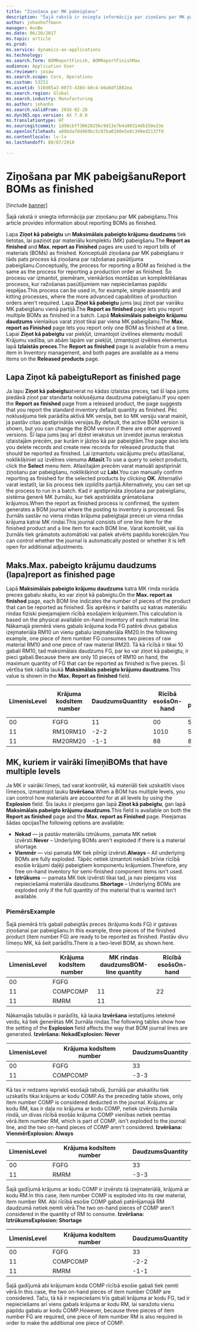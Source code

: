 ```yaml
---
title: "Ziņošana par MK pabeigšanu"
description: "Šajā rakstā ir sniegta informācija par ziņošanu par MK pabeigšanu."
author: johanhoffmann
manager: AnnBe
ms.date: 06/20/2017
ms.topic: article
ms.prod: 
ms.service: dynamics-ax-applications
ms.technology: 
ms.search.form: BOMReportFinish, BOMReportFinishMax
audience: Application User
ms.reviewer: josaw
ms.search.scope: Core, Operations
ms.custom: 53251
ms.assetid: 510d05a3-0073-438d-b0c4-b6a6df1882ea
ms.search.region: Global
ms.search.industry: Manufacturing
ms.author: johanho
ms.search.validFrom: 2016-02-28
ms.dyn365.ops.version: AX 7.0.0
ms.translationtype: HT
ms.sourcegitcommit: 1d98cbff30620256c9d13e7b4a90314db150e33e
ms.openlocfilehash: a80bda7dd469bc5c07ba0160e5e8c349ed2137fd
ms.contentlocale: lv-lv
ms.lasthandoff: 08/07/2018

---
```


# <a name="report-boms-as-finished"></a><span data-ttu-id="131d4-103">Ziņošana par MK pabeigšanu</span><span class="sxs-lookup"><span data-stu-id="131d4-103">Report BOMs as finished</span></span>

[!include [banner](../includes/banner.md)]

<span data-ttu-id="131d4-104">Šajā rakstā ir sniegta informācija par ziņošanu par MK pabeigšanu.</span><span class="sxs-lookup"><span data-stu-id="131d4-104">This article provides information about reporting BOMs as finished.</span></span>

<span data-ttu-id="131d4-105">Lapa **Ziņot kā pabeigtu** un **Maksimālais pabeigto krājumu daudzums** tiek lietotas, lai paziņot par materiālu komplektu (MK) pabeigšanu.</span><span class="sxs-lookup"><span data-stu-id="131d4-105">The **Report as finished** and **Max. report as Finished** pages are used to report bills of materials (BOMs) as finished.</span></span> <span data-ttu-id="131d4-106">Konceptuāli ziņošana par MK pabeigšanu ir tāds pats process kā ziņošana par ražošanas pasūtījuma pabeigšanu.</span><span class="sxs-lookup"><span data-stu-id="131d4-106">Conceptually, the process for reporting a BOM as finished is the same as the process for reporting a production order as finished.</span></span> <span data-ttu-id="131d4-107">Šo procesu var izmantot, piemēram, vienkāršos montāžas un komplektēšanas procesos, kur ražošanas pasūtījumiem nav nepieciešamas papildu iespējas.</span><span class="sxs-lookup"><span data-stu-id="131d4-107">This process can be used in, for example, simple assembly and kitting processes, where the more advanced capabilities of production orders aren't required.</span></span> <span data-ttu-id="131d4-108">Lapa **Ziņot kā pabeigtu** jums ļauj ziņot par vairāku MK pabeigšanu vienā partijā.</span><span class="sxs-lookup"><span data-stu-id="131d4-108">The **Report as finished** page lets you report multiple BOMs as finished in a batch.</span></span> <span data-ttu-id="131d4-109">Lapā **Maksimālais pabeigto krājumu daudzums** vienlaikus varat ziņot tikai par viena MK pabeigšanu.</span><span class="sxs-lookup"><span data-stu-id="131d4-109">The **Max. report as Finished** page lets you report only one BOM as finished at a time.</span></span> <span data-ttu-id="131d4-110">Lapai **Ziņot kā pabeigtu** var piekļūt, izmantojot izvēlnes elementu modulī Krājumu vadība, un abām lapām var piekļūt, izmantojot izvēlnes elementus lapā **Izlaistās preces**.</span><span class="sxs-lookup"><span data-stu-id="131d4-110">The **Report as finished** page is available from a menu item in Inventory management, and both pages are available as a menu items on the **Released products** page.</span></span>

## <a name="report-as-finished-page"></a><span data-ttu-id="131d4-111">Lapa Ziņot kā pabeigtu</span><span class="sxs-lookup"><span data-stu-id="131d4-111">Report as finished page</span></span>
<span data-ttu-id="131d4-112">Ja lapu **Ziņot kā pabeigtu**atverat no kādas izlaistas preces, tad šī lapa jums piedāvā ziņot par standarta noklusējuma daudzuma pabeigšanu.</span><span class="sxs-lookup"><span data-stu-id="131d4-112">If you open the **Report as finished** page from a released product, the page suggests that you report the standard inventory default quantity as finished.</span></span> <span data-ttu-id="131d4-113">Pēc noklusējuma tiek parādīta aktīvā MK versija, bet šo MK versiju varat mainīt, ja pastāv citas apstiprinātās versijas.</span><span class="sxs-lookup"><span data-stu-id="131d4-113">By default, the active BOM version is shown, but you can change the BOM version if there are other approved versions.</span></span> <span data-ttu-id="131d4-114">Šī lapa jums ļauj arī dzēst ierakstus un izveidot jaunus ierakstus izlaistajām precēm, par kurām ir jāziņo kā par pabeigtām.</span><span class="sxs-lookup"><span data-stu-id="131d4-114">The page also lets you delete records and create new records for released products that should be reported as finished.</span></span> <span data-ttu-id="131d4-115">Lai izmantotu vaicājumu preču atlasīšanai, noklikšķiniet uz izvēlnes vienuma **Atlasīt**.</span><span class="sxs-lookup"><span data-stu-id="131d4-115">To use a query to select products, click the **Select** menu item.</span></span> <span data-ttu-id="131d4-116">Atlasītajām precēm varat manuāli apstiprināt ziņošanu par pabeigšanu, noklikšķinot uz **Labi**.</span><span class="sxs-lookup"><span data-stu-id="131d4-116">You can manually confirm reporting as finished for the selected products by clicking **OK**.</span></span> <span data-ttu-id="131d4-117">Alternatīvi varat iestatīt, lai šis process tiek izpildīts partijā.</span><span class="sxs-lookup"><span data-stu-id="131d4-117">Alternatively, you can set up the process to run in a batch.</span></span> <span data-ttu-id="131d4-118">Kad ir apstiprināta ziņošana par pabeigšanu, sistēma ģenerē MK žurnālu, kur tiek apstrādāta grāmatošana krājumos.</span><span class="sxs-lookup"><span data-stu-id="131d4-118">When the report as finished process is confirmed, the system generates a BOM journal where the posting to inventory is processed.</span></span> <span data-ttu-id="131d4-119">Šis žurnāls sastāv no viena rindas krājuma pabeigtajai precei un viena rindas krājuma katrai MK rindai.</span><span class="sxs-lookup"><span data-stu-id="131d4-119">This journal consists of one line item for the finished product and a line item for each BOM line.</span></span> <span data-ttu-id="131d4-120">Varat kontrolēt, vai šis žurnāls tiek grāmatots automātiski vai paliek atvērts papildu korekcijām.</span><span class="sxs-lookup"><span data-stu-id="131d4-120">You can control whether the journal is automatically posted or whether it is left open for additional adjustments.</span></span>

## <a name="max-report-as-finished-page"></a><span data-ttu-id="131d4-121">Maks.</span><span class="sxs-lookup"><span data-stu-id="131d4-121">Max.</span></span> <span data-ttu-id="131d4-122">pabeigto krājumu daudzums (lapa)</span><span class="sxs-lookup"><span data-stu-id="131d4-122">report as finished page</span></span>
<span data-ttu-id="131d4-123">Lapā **Maksimālais pabeigto krājumu daudzums** katra MK rinda norāda preces gabalu skaitu, ko var ziņot kā pabeigtu.</span><span class="sxs-lookup"><span data-stu-id="131d4-123">On the **Max. report as finished** page, each BOM line indicates the number of pieces of the product that can be reported as finished.</span></span> <span data-ttu-id="131d4-124">Šis aprēķins ir balstīts uz katras materiālu rindas fiziski pieejamajiem rīcībā esošajiem krājumiem.</span><span class="sxs-lookup"><span data-stu-id="131d4-124">This calculation is based on the physical available on-hand inventory of each material line.</span></span> <span data-ttu-id="131d4-125">Nākamajā piemērā viens gabals krājuma koda FG patērē divus gabalus izejmateriāla RM10 un vienu gabalu izejmateriāla RM20.</span><span class="sxs-lookup"><span data-stu-id="131d4-125">In the following example, one piece of item number FG consumes two pieces of raw material RM10 and one piece of raw material RM20.</span></span> <span data-ttu-id="131d4-126">Tā kā rīcībā ir tikai 10 gabali RM10, tad maksimālais daudzums FG, par ko var ziņot kā pabeigtu, ir pieci gabali.</span><span class="sxs-lookup"><span data-stu-id="131d4-126">Because there are only 10 pieces of RM10 on hand, the maximum quantity of FG that can be reported as finished is five pieces.</span></span> <span data-ttu-id="131d4-127">Šī vērtība tiek rādīta laukā **Maksimālais pabeigto krājumu daudzums**.</span><span class="sxs-lookup"><span data-stu-id="131d4-127">This value is shown in the **Max. Report as finished** field.</span></span>

| <span data-ttu-id="131d4-128">Līmenis</span><span class="sxs-lookup"><span data-stu-id="131d4-128">Level</span></span> | <span data-ttu-id="131d4-129">Krājuma kods</span><span class="sxs-lookup"><span data-stu-id="131d4-129">Item number</span></span> | <span data-ttu-id="131d4-130">Daudzums</span><span class="sxs-lookup"><span data-stu-id="131d4-130">Quantity</span></span> | <span data-ttu-id="131d4-131">Rīcībā esošs</span><span class="sxs-lookup"><span data-stu-id="131d4-131">On-hand</span></span> | <span data-ttu-id="131d4-132">Maks.</span><span class="sxs-lookup"><span data-stu-id="131d4-132">Max.</span></span> <span data-ttu-id="131d4-133">Ziņot kā pabeigtu</span><span class="sxs-lookup"><span data-stu-id="131d4-133">Report as finished</span></span> |
|-------|-------------|----------|---------|-------------------------|
| <span data-ttu-id="131d4-134">0</span><span class="sxs-lookup"><span data-stu-id="131d4-134">0</span></span>     | <span data-ttu-id="131d4-135">FG</span><span class="sxs-lookup"><span data-stu-id="131d4-135">FG</span></span>          |  <span data-ttu-id="131d4-136">1</span><span class="sxs-lookup"><span data-stu-id="131d4-136">1</span></span>       | <span data-ttu-id="131d4-137">0</span><span class="sxs-lookup"><span data-stu-id="131d4-137">0</span></span>       | <span data-ttu-id="131d4-138">5</span><span class="sxs-lookup"><span data-stu-id="131d4-138">5</span></span>                       |
| <span data-ttu-id="131d4-139">1</span><span class="sxs-lookup"><span data-stu-id="131d4-139">1</span></span>     | <span data-ttu-id="131d4-140">RM10</span><span class="sxs-lookup"><span data-stu-id="131d4-140">RM10</span></span>        | <span data-ttu-id="131d4-141">-2</span><span class="sxs-lookup"><span data-stu-id="131d4-141">-2</span></span>       | <span data-ttu-id="131d4-142">10</span><span class="sxs-lookup"><span data-stu-id="131d4-142">10</span></span>      | <span data-ttu-id="131d4-143">5</span><span class="sxs-lookup"><span data-stu-id="131d4-143">5</span></span>                       |
| <span data-ttu-id="131d4-144">1</span><span class="sxs-lookup"><span data-stu-id="131d4-144">1</span></span>     | <span data-ttu-id="131d4-145">RM20</span><span class="sxs-lookup"><span data-stu-id="131d4-145">RM20</span></span>        | <span data-ttu-id="131d4-146">-1</span><span class="sxs-lookup"><span data-stu-id="131d4-146">-1</span></span>       |  <span data-ttu-id="131d4-147">8</span><span class="sxs-lookup"><span data-stu-id="131d4-147">8</span></span>      | <span data-ttu-id="131d4-148">8</span><span class="sxs-lookup"><span data-stu-id="131d4-148">8</span></span>                       |

## <a name="boms-that-have-multiple-levels"></a><span data-ttu-id="131d4-149">MK, kuriem ir vairāki līmeņi</span><span class="sxs-lookup"><span data-stu-id="131d4-149">BOMs that have multiple levels</span></span>
<span data-ttu-id="131d4-150">Ja MK ir vairāki līmeņi, tad varat kontrolēt, kā materiāli tiek uzskaitīti visos līmeņos, izmantojot lauku **Izvēršana**.</span><span class="sxs-lookup"><span data-stu-id="131d4-150">When a BOM has multiple levels, you can control how materials are accounted for at all levels by using the **Explosion** field.</span></span> <span data-ttu-id="131d4-151">Šis lauks ir pieejams gan lapā **Ziņot kā pabeigtu**, gan lapā **Maksimālais pabeigto krājumu daudzums**.</span><span class="sxs-lookup"><span data-stu-id="131d4-151">This field is available on both the **Report as finished** page and the **Max. report as Finished** page.</span></span> <span data-ttu-id="131d4-152">Pieejamas šādas opcijas</span><span class="sxs-lookup"><span data-stu-id="131d4-152">The following options are available:</span></span>

-   <span data-ttu-id="131d4-153">**Nekad** — ja pastāv materiālu iztrūkums, pamata MK netiek izvērsti.</span><span class="sxs-lookup"><span data-stu-id="131d4-153">**Never** – Underlying BOMs aren't exploded if there is a material shortage.</span></span>
-   <span data-ttu-id="131d4-154">**Vienmēr** — visi pamata MK tiek pilnīgi izvērsti.</span><span class="sxs-lookup"><span data-stu-id="131d4-154">**Always** – All underlying BOMs are fully exploded.</span></span> <span data-ttu-id="131d4-155">Tāpēc netiek izmantoti nekādi brīvie rīcībā esošie krājumi daļēji pabeigtiem komponentu krājumiem.</span><span class="sxs-lookup"><span data-stu-id="131d4-155">Therefore, any free on-hand inventory for semi-finished component items isn't used.</span></span>
-   <span data-ttu-id="131d4-156">**Iztrūkums** — pamata MK tiek izvērsti tikai tad, ja nav pieejams viss nepieciešamā materiāla daudzums.</span><span class="sxs-lookup"><span data-stu-id="131d4-156">**Shortage** – Underlying BOMs are exploded only if the full quantity of the material that is wanted isn't available.</span></span>

### <a name="example"></a><span data-ttu-id="131d4-157">Piemērs</span><span class="sxs-lookup"><span data-stu-id="131d4-157">Example</span></span>

<span data-ttu-id="131d4-158">Šajā piemērā trīs gabali pabeigtās preces (krājuma kods FG) ir gatavas ziņošanai par pabeigšanu.</span><span class="sxs-lookup"><span data-stu-id="131d4-158">In this example, three pieces of the finished product (item number FG) are ready to be reported as finished.</span></span> <span data-ttu-id="131d4-159">Pastāv divu līmeņu MK, kā šeit parādīts.</span><span class="sxs-lookup"><span data-stu-id="131d4-159">There is a two-level BOM, as shown here.</span></span>

| <span data-ttu-id="131d4-160">Līmenis</span><span class="sxs-lookup"><span data-stu-id="131d4-160">Level</span></span> | <span data-ttu-id="131d4-161">Krājuma kods</span><span class="sxs-lookup"><span data-stu-id="131d4-161">Item number</span></span> | <span data-ttu-id="131d4-162">MK rindas daudzums</span><span class="sxs-lookup"><span data-stu-id="131d4-162">BOM-line quantity</span></span> | <span data-ttu-id="131d4-163">Rīcībā esošs</span><span class="sxs-lookup"><span data-stu-id="131d4-163">On-hand</span></span> |
|-------|-------------|-------------------|---------|
| <span data-ttu-id="131d4-164">0</span><span class="sxs-lookup"><span data-stu-id="131d4-164">0</span></span>     | <span data-ttu-id="131d4-165">FG</span><span class="sxs-lookup"><span data-stu-id="131d4-165">FG</span></span>          |                   |         |
| <span data-ttu-id="131d4-166">1</span><span class="sxs-lookup"><span data-stu-id="131d4-166">1</span></span>     | <span data-ttu-id="131d4-167">COMP</span><span class="sxs-lookup"><span data-stu-id="131d4-167">COMP</span></span>        | <span data-ttu-id="131d4-168">1</span><span class="sxs-lookup"><span data-stu-id="131d4-168">1</span></span>                 | <span data-ttu-id="131d4-169">2</span><span class="sxs-lookup"><span data-stu-id="131d4-169">2</span></span>       |
| <span data-ttu-id="131d4-170">1</span><span class="sxs-lookup"><span data-stu-id="131d4-170">1</span></span>     | <span data-ttu-id="131d4-171">RM</span><span class="sxs-lookup"><span data-stu-id="131d4-171">RM</span></span>          | <span data-ttu-id="131d4-172">1</span><span class="sxs-lookup"><span data-stu-id="131d4-172">1</span></span>                 |         |

<span data-ttu-id="131d4-173">Nākamajās tabulās ir parādīts, kā lauka **Izvēršana** iestatījums ietekmē veidu, kā tiek ģenerētas MK žurnāla rindas.</span><span class="sxs-lookup"><span data-stu-id="131d4-173">The following tables show how the setting of the **Explosion** field affects the way that BOM journal lines are generated.</span></span> <span data-ttu-id="131d4-174">**Izvēršana: Nekad**</span><span class="sxs-lookup"><span data-stu-id="131d4-174">**Explosion: Never**</span></span>

| <span data-ttu-id="131d4-175">Līmenis</span><span class="sxs-lookup"><span data-stu-id="131d4-175">Level</span></span> | <span data-ttu-id="131d4-176">Krājuma kods</span><span class="sxs-lookup"><span data-stu-id="131d4-176">Item number</span></span> | <span data-ttu-id="131d4-177">Daudzums</span><span class="sxs-lookup"><span data-stu-id="131d4-177">Quantity</span></span> |
|-------|-------------|----------|
| <span data-ttu-id="131d4-178">0</span><span class="sxs-lookup"><span data-stu-id="131d4-178">0</span></span>     | <span data-ttu-id="131d4-179">FG</span><span class="sxs-lookup"><span data-stu-id="131d4-179">FG</span></span>          | <span data-ttu-id="131d4-180">3</span><span class="sxs-lookup"><span data-stu-id="131d4-180">3</span></span>        |
| <span data-ttu-id="131d4-181">1</span><span class="sxs-lookup"><span data-stu-id="131d4-181">1</span></span>     | <span data-ttu-id="131d4-182">COMP</span><span class="sxs-lookup"><span data-stu-id="131d4-182">COMP</span></span>        | <span data-ttu-id="131d4-183">-3</span><span class="sxs-lookup"><span data-stu-id="131d4-183">-3</span></span>       |

<span data-ttu-id="131d4-184">Kā tas ir redzams iepriekš esošajā tabulā, žurnālā par atskaitītu tiek uzskatīts tikai krājums ar kodu COMP.</span><span class="sxs-lookup"><span data-stu-id="131d4-184">As the preceding table shows, only item number COMP is considered deducted in the journal.</span></span> <span data-ttu-id="131d4-185">Krājums ar kodu RM, kas ir daļa no krājuma ar kodu COMP, netiek izvērsts žurnāla rindā, un divas rīcībā esošās krājuma COMP vienības netiek ņemtas vērā.</span><span class="sxs-lookup"><span data-stu-id="131d4-185">Item number RM, which is part of COMP, isn't exploded to the journal line, and the two on-hand pieces of COMP aren't considered.</span></span> <span data-ttu-id="131d4-186">**Izvēršana: Vienmēr**</span><span class="sxs-lookup"><span data-stu-id="131d4-186">**Explosion: Always**</span></span>

| <span data-ttu-id="131d4-187">Līmenis</span><span class="sxs-lookup"><span data-stu-id="131d4-187">Level</span></span> | <span data-ttu-id="131d4-188">Krājuma kods</span><span class="sxs-lookup"><span data-stu-id="131d4-188">Item number</span></span> | <span data-ttu-id="131d4-189">Daudzums</span><span class="sxs-lookup"><span data-stu-id="131d4-189">Quantity</span></span> |
|-------|-------------|----------|
| <span data-ttu-id="131d4-190">0</span><span class="sxs-lookup"><span data-stu-id="131d4-190">0</span></span>     | <span data-ttu-id="131d4-191">FG</span><span class="sxs-lookup"><span data-stu-id="131d4-191">FG</span></span>          | <span data-ttu-id="131d4-192">3</span><span class="sxs-lookup"><span data-stu-id="131d4-192">3</span></span>        |
| <span data-ttu-id="131d4-193">1</span><span class="sxs-lookup"><span data-stu-id="131d4-193">1</span></span>     | <span data-ttu-id="131d4-194">RM</span><span class="sxs-lookup"><span data-stu-id="131d4-194">RM</span></span>          | <span data-ttu-id="131d4-195">-3</span><span class="sxs-lookup"><span data-stu-id="131d4-195">-3</span></span>       |

<span data-ttu-id="131d4-196">Šajā gadījumā krājums ar kodu COMP ir izvērsts tā izejmateriālā, krājumā ar kodu RM.</span><span class="sxs-lookup"><span data-stu-id="131d4-196">In this case, item number COMP is exploded into its raw material, item number RM.</span></span> <span data-ttu-id="131d4-197">Abi rīcībā esošie COMP gabali patērējamajā RM daudzumā netiek ņemti vērā.</span><span class="sxs-lookup"><span data-stu-id="131d4-197">The two on-hand pieces of COMP aren't considered in the quantity of RM to consume.</span></span> <span data-ttu-id="131d4-198">**Izvēršana: Iztrūkums**</span><span class="sxs-lookup"><span data-stu-id="131d4-198">**Explosion: Shortage**</span></span>

| <span data-ttu-id="131d4-199">Līmenis</span><span class="sxs-lookup"><span data-stu-id="131d4-199">Level</span></span> | <span data-ttu-id="131d4-200">Krājuma kods</span><span class="sxs-lookup"><span data-stu-id="131d4-200">Item number</span></span> | <span data-ttu-id="131d4-201">Daudzums</span><span class="sxs-lookup"><span data-stu-id="131d4-201">Quantity</span></span> |
|-------|-------------|----------|
| <span data-ttu-id="131d4-202">0</span><span class="sxs-lookup"><span data-stu-id="131d4-202">0</span></span>     | <span data-ttu-id="131d4-203">FG</span><span class="sxs-lookup"><span data-stu-id="131d4-203">FG</span></span>          | <span data-ttu-id="131d4-204">3</span><span class="sxs-lookup"><span data-stu-id="131d4-204">3</span></span>        |
| <span data-ttu-id="131d4-205">1</span><span class="sxs-lookup"><span data-stu-id="131d4-205">1</span></span>     | <span data-ttu-id="131d4-206">COMP</span><span class="sxs-lookup"><span data-stu-id="131d4-206">COMP</span></span>        | <span data-ttu-id="131d4-207">-2</span><span class="sxs-lookup"><span data-stu-id="131d4-207">-2</span></span>       |
| <span data-ttu-id="131d4-208">1</span><span class="sxs-lookup"><span data-stu-id="131d4-208">1</span></span>     | <span data-ttu-id="131d4-209">RM</span><span class="sxs-lookup"><span data-stu-id="131d4-209">RM</span></span>          | <span data-ttu-id="131d4-210">-1</span><span class="sxs-lookup"><span data-stu-id="131d4-210">-1</span></span>       |

<span data-ttu-id="131d4-211">Šajā gadījumā abi krājumam koda COMP rīcībā esošie gabali tiek ņemti vērā.</span><span class="sxs-lookup"><span data-stu-id="131d4-211">In this case, the two on-hand pieces of item number COMP are considered.</span></span> <span data-ttu-id="131d4-212">Taču, tā kā ir nepieciešami trīs gabali krājuma ar kodu FG, tad ir nepieciešams arī viens gabals krājuma ar kodu RM, lai saražotu vienu papildu gabalu ar kodu COMP.</span><span class="sxs-lookup"><span data-stu-id="131d4-212">However, because three pieces of item number FG are required, one piece of item number RM is also required in order to make the additional one piece of COMP.</span></span>




